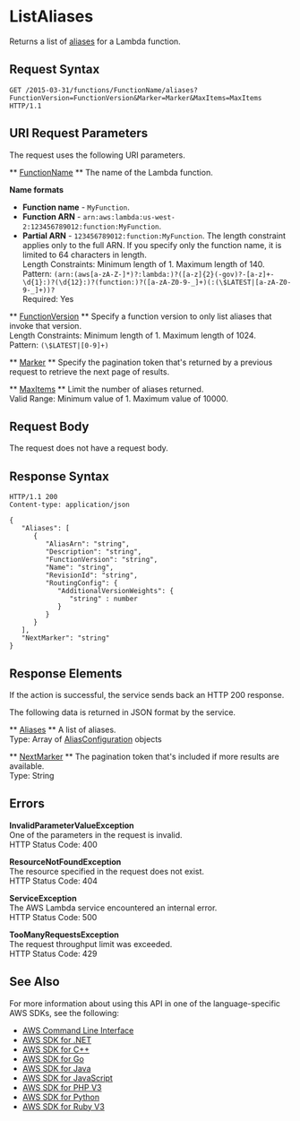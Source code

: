 # ListAliases<a name="API_ListAliases"></a>

Returns a list of [aliases](https://docs.aws.amazon.com/lambda/latest/dg/versioning-aliases.html) for a Lambda function\.

## Request Syntax<a name="API_ListAliases_RequestSyntax"></a>

```
GET /2015-03-31/functions/FunctionName/aliases?FunctionVersion=FunctionVersion&Marker=Marker&MaxItems=MaxItems HTTP/1.1
```

## URI Request Parameters<a name="API_ListAliases_RequestParameters"></a>

The request uses the following URI parameters\.

 ** [FunctionName](#API_ListAliases_RequestSyntax) **   <a name="SSS-ListAliases-request-FunctionName"></a>
The name of the Lambda function\.  

**Name formats**
+  **Function name** \- `MyFunction`\.
+  **Function ARN** \- `arn:aws:lambda:us-west-2:123456789012:function:MyFunction`\.
+  **Partial ARN** \- `123456789012:function:MyFunction`\.
The length constraint applies only to the full ARN\. If you specify only the function name, it is limited to 64 characters in length\.  
Length Constraints: Minimum length of 1\. Maximum length of 140\.  
Pattern: `(arn:(aws[a-zA-Z-]*)?:lambda:)?([a-z]{2}(-gov)?-[a-z]+-\d{1}:)?(\d{12}:)?(function:)?([a-zA-Z0-9-_]+)(:(\$LATEST|[a-zA-Z0-9-_]+))?`   
Required: Yes

 ** [FunctionVersion](#API_ListAliases_RequestSyntax) **   <a name="SSS-ListAliases-request-FunctionVersion"></a>
Specify a function version to only list aliases that invoke that version\.  
Length Constraints: Minimum length of 1\. Maximum length of 1024\.  
Pattern: `(\$LATEST|[0-9]+)` 

 ** [Marker](#API_ListAliases_RequestSyntax) **   <a name="SSS-ListAliases-request-Marker"></a>
Specify the pagination token that's returned by a previous request to retrieve the next page of results\.

 ** [MaxItems](#API_ListAliases_RequestSyntax) **   <a name="SSS-ListAliases-request-MaxItems"></a>
Limit the number of aliases returned\.  
Valid Range: Minimum value of 1\. Maximum value of 10000\.

## Request Body<a name="API_ListAliases_RequestBody"></a>

The request does not have a request body\.

## Response Syntax<a name="API_ListAliases_ResponseSyntax"></a>

```
HTTP/1.1 200
Content-type: application/json

{
   "Aliases": [ 
      { 
         "AliasArn": "string",
         "Description": "string",
         "FunctionVersion": "string",
         "Name": "string",
         "RevisionId": "string",
         "RoutingConfig": { 
            "AdditionalVersionWeights": { 
               "string" : number 
            }
         }
      }
   ],
   "NextMarker": "string"
}
```

## Response Elements<a name="API_ListAliases_ResponseElements"></a>

If the action is successful, the service sends back an HTTP 200 response\.

The following data is returned in JSON format by the service\.

 ** [Aliases](#API_ListAliases_ResponseSyntax) **   <a name="SSS-ListAliases-response-Aliases"></a>
A list of aliases\.  
Type: Array of [AliasConfiguration](API_AliasConfiguration.md) objects

 ** [NextMarker](#API_ListAliases_ResponseSyntax) **   <a name="SSS-ListAliases-response-NextMarker"></a>
The pagination token that's included if more results are available\.  
Type: String

## Errors<a name="API_ListAliases_Errors"></a>

 **InvalidParameterValueException**   
One of the parameters in the request is invalid\.  
HTTP Status Code: 400

 **ResourceNotFoundException**   
The resource specified in the request does not exist\.  
HTTP Status Code: 404

 **ServiceException**   
The AWS Lambda service encountered an internal error\.  
HTTP Status Code: 500

 **TooManyRequestsException**   
The request throughput limit was exceeded\.  
HTTP Status Code: 429

## See Also<a name="API_ListAliases_SeeAlso"></a>

For more information about using this API in one of the language\-specific AWS SDKs, see the following:
+  [AWS Command Line Interface](https://docs.aws.amazon.com/goto/aws-cli/lambda-2015-03-31/ListAliases) 
+  [AWS SDK for \.NET](https://docs.aws.amazon.com/goto/DotNetSDKV3/lambda-2015-03-31/ListAliases) 
+  [AWS SDK for C\+\+](https://docs.aws.amazon.com/goto/SdkForCpp/lambda-2015-03-31/ListAliases) 
+  [AWS SDK for Go](https://docs.aws.amazon.com/goto/SdkForGoV1/lambda-2015-03-31/ListAliases) 
+  [AWS SDK for Java](https://docs.aws.amazon.com/goto/SdkForJava/lambda-2015-03-31/ListAliases) 
+  [AWS SDK for JavaScript](https://docs.aws.amazon.com/goto/AWSJavaScriptSDK/lambda-2015-03-31/ListAliases) 
+  [AWS SDK for PHP V3](https://docs.aws.amazon.com/goto/SdkForPHPV3/lambda-2015-03-31/ListAliases) 
+  [AWS SDK for Python](https://docs.aws.amazon.com/goto/boto3/lambda-2015-03-31/ListAliases) 
+  [AWS SDK for Ruby V3](https://docs.aws.amazon.com/goto/SdkForRubyV3/lambda-2015-03-31/ListAliases) 